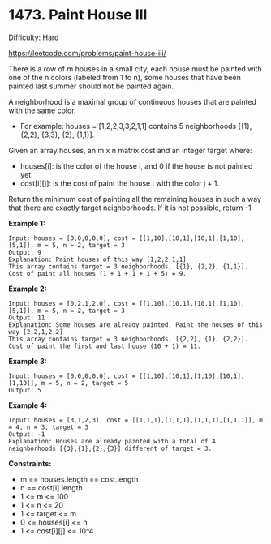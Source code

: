 # 1473. Paint House III

Difficulty: Hard

https://leetcode.com/problems/paint-house-iii/

There is a row of m houses in a small city, each house must be painted with one of the n colors (labeled from 1 to n), some houses that have been painted last summer should not be painted again.

A neighborhood is a maximal group of continuous houses that are painted with the same color.

* For example: houses = [1,2,2,3,3,2,1,1] contains 5 neighborhoods [{1}, {2,2}, {3,3}, {2}, {1,1}].

Given an array houses, an m x n matrix cost and an integer target where:

* houses[i]: is the color of the house i, and 0 if the house is not painted yet.
* cost[i][j]: is the cost of paint the house i with the color j + 1.

Return the minimum cost of painting all the remaining houses in such a way that there are exactly target neighborhoods. If it is not possible, return -1.

**Example 1:**
```
Input: houses = [0,0,0,0,0], cost = [[1,10],[10,1],[10,1],[1,10],[5,1]], m = 5, n = 2, target = 3
Output: 9
Explanation: Paint houses of this way [1,2,2,1,1]
This array contains target = 3 neighborhoods, [{1}, {2,2}, {1,1}].
Cost of paint all houses (1 + 1 + 1 + 1 + 5) = 9.
```

**Example 2:**
```
Input: houses = [0,2,1,2,0], cost = [[1,10],[10,1],[10,1],[1,10],[5,1]], m = 5, n = 2, target = 3
Output: 11
Explanation: Some houses are already painted, Paint the houses of this way [2,2,1,2,2]
This array contains target = 3 neighborhoods, [{2,2}, {1}, {2,2}]. 
Cost of paint the first and last house (10 + 1) = 11.
```

**Example 3:**
```
Input: houses = [0,0,0,0,0], cost = [[1,10],[10,1],[1,10],[10,1],[1,10]], m = 5, n = 2, target = 5
Output: 5
```

**Example 4:**
```
Input: houses = [3,1,2,3], cost = [[1,1,1],[1,1,1],[1,1,1],[1,1,1]], m = 4, n = 3, target = 3
Output: -1
Explanation: Houses are already painted with a total of 4 neighborhoods [{3},{1},{2},{3}] different of target = 3.
```

**Constraints:**

* m == houses.length == cost.length
* n == cost[i].length
* 1 <= m <= 100
* 1 <= n <= 20
* 1 <= target <= m
* 0 <= houses[i] <= n
* 1 <= cost[i][j] <= 10^4

